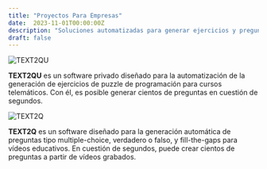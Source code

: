 ```yaml
---
title: "Proyectos Para Empresas"
date:  2023-11-01T00:00:00Z
description: "Soluciones automatizadas para generar ejercicios y preguntas a partir de contenido de video."
draft: false
---
```

![TEXT2QU](/PersonalWEB2.0/images/TEXT2QU.png)

**TEXT2QU** es un software privado diseñado para la automatización de la generación de ejercicios de puzzle de programación para cursos telemáticos. Con él, es posible generar cientos de preguntas en cuestión de segundos.

![TEXT2Q](/PersonalWEB2.0/images/TEXT2Q.png)

**TEXT2Q** es un software diseñado para la generación automática de preguntas tipo multiple-choice, verdadero o falso, y fill-the-gaps para vídeos educativos. En cuestión de segundos, puede crear cientos de preguntas a partir de vídeos grabados.
